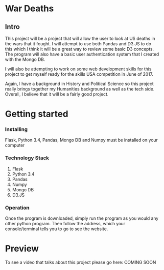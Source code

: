 # War Deaths
## Intro

This project will be a project that will allow the user to look at US deaths
in the wars that it fought. I will attempt to use both Pandas and D3.JS to do this
which I think it will be a great way to review some basic D3 concepts. The program
will also have a basic user authentication system that I created with the Mongo DB.

I will also be attempting to work on some web development skills for this project
to get myself ready for the skills USA competition in June of 2017.

Again, I have a background in History and Political Science so this project really
brings together my Humanities background as well as the tech side. Overall, I
believe that it will be a fairly good project.


# Getting started
### Installing
Flask, Python 3.4, Pandas, Mongo DB and Numpy must be installed on your computer

### Technology Stack

1. Flask
2. Python 3.4
3. Pandas
4. Numpy
5. Mongo DB
6. D3.JS

### Operation

Once the program is downloaded, simply run the program as you would any other python program.
Then follow the address, which your console/terminal tells you to go to see the
website.

# Preview

To see a video that talks about this project please go here: COMING SOON
